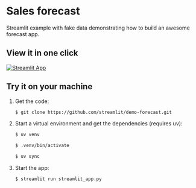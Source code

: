 # Sales forecast

Streamlit example with fake data demonstrating how to build an awesome forecast app.

## View it in one click

[![Streamlit App](https://static.streamlit.io/badges/streamlit_badge_black_white.svg)](https://demo-forecast.streamlit.app)

## Try it on your machine

1. Get the code:

   ```sh
   $ git clone https://github.com/streamlit/demo-forecast.git
   ```

2. Start a virtual environment and get the dependencies (requires uv):

   ```sh
   $ uv venv

   $ .venv/bin/activate

   $ uv sync
   ```

3. Start the app:

    ```sh
    $ streamlit run streamlit_app.py
    ```
